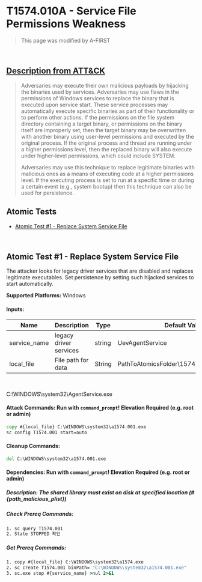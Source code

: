# T1574.010A - Service File Permissions Weakness
<blockquote>
This page was modified by A-FIRST
</blockquote>
<br/>

## [Description from ATT&CK](https://attack.mitre.org/techniques/T1574/001)

<blockquote>Adversaries may execute their own malicious payloads by hijacking the binaries used by services. Adversaries may use flaws in the permissions of Windows services to replace the binary that is executed upon service start. These service processes may automatically execute specific binaries as part of their functionality or to perform other actions. If the permissions on the file system directory containing a target binary, or permissions on the binary itself are improperly set, then the target binary may be overwritten with another binary using user-level permissions and executed by the original process. If the original process and thread are running under a higher permissions level, then the replaced binary will also execute under higher-level permissions, which could include SYSTEM.

Adversaries may use this technique to replace legitimate binaries with malicious ones as a means of executing code at a higher permissions level. If the executing process is set to run at a specific time or during a certain event (e.g., system bootup) then this technique can also be used for persistence.</blockquote>

## Atomic Tests

- [Atomic Test #1 - Replace System Service File](#atomic-test-1---Replace-System-Service-File)


<br/>

## Atomic Test #1 - Replace System Service File
The attacker looks for legacy driver services that are disabled and replaces legitimate executables.
Set persistence by setting such hijacked services to start automatically.

**Supported Platforms:** Windows

#### Inputs:
| Name         | Description            | Type   | Default Value   |
| ------------ | ---------------------- | ------ | --------------- |
| service_name | legacy driver services | string | UevAgentService |
| local_file | File path for data | String | PathToAtomicsFolder&#92;1574.001&#92;src&#92;a1574.dat|

<br/>


C:\WINDOWS\system32\AgentService.exe
#### Attack Commands: Run with `command_prompt`!  Elevation Required (e.g. root or admin) 


```cmd
copy #{local_file} C:\WINDOWS\system32\a1574.001.exe
sc config T1574.001 start=auto
```

#### Cleanup Commands:
```cmd
del C:\WINDOWS\system32\a1574.001.exe
```

#### Dependencies:  Run with `command_prompt`!  Elevation Required (e.g. root or admin) 
##### Description: The shared library must exist on disk at specified location (#{path_malicious_plist})
##### Check Prereq Commands:
```cmd
1. sc query T1574.001
2. State STOPPED 확인
```
##### Get Prereq Commands:
```cmd
1. copy #{local_file} C:\WINDOWS\system32\a1574.exe
2. sc create T1574.001 binPath= "C:\WINDOWS\system32\a1574.001.exe"
3. sc.exe stop #{service_name} >nul 2>&1
```




<br/>

